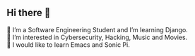 ## Hi there 👋
🌱 I’m a Software Engineering Student and I’m learning Django.
<br>
🍥 I’m interested in Cybersecurity, Hacking, Music and Movies. 
<br>
🧃 I would like to learn Emacs and Sonic Pi.
